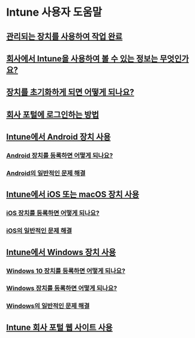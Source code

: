 # Intune 사용자 도움말
## [관리되는 장치를 사용하여 작업 완료](use-managed-devices-to-get-work-done.md)
## [회사에서 Intune을 사용하여 볼 수 있는 정보는 무엇인가요?](what-info-can-your-company-see-when-you-enroll-your-device-in-intune.md)
## [장치를 초기화하게 되면 어떻게 되나요?](what-happens-if-you-reset-your-device-cpwebsite.md)
## [회사 포털에 로그인하는 방법](sign-in-to-the-company-portal.md)
## [Intune에서 Android 장치 사용](using-your-android-device-with-intune.md)
### [Android 장치를 등록하면 어떻게 되나요?](what-happens-if-you-install-the-company-portal-app-and-enroll-your-device-in-intune-android.md)
### [Android의 일반적인 문제 해결](troubleshoot-your-device-android.md)
## [Intune에서 iOS 또는 macOS 장치 사용](using-your-iOS-or-macOS-device-with-intune.md)
### [iOS 장치를 등록하면 어떻게 되나요?](what-happens-if-you-install-the-company-portal-app-and-enroll-your-device-in-intune-ios.md)
### [iOS의 일반적인 문제 해결](troubleshoot-your-device-iOS.md)
## [Intune에서 Windows 장치 사용](using-your-windows-device-with-intune.md)
### [Windows 10 장치를 등록하면 어떻게 되나요?](what-happens-if-you-install-the-company-portal-app-and-enroll-your-device-in-intune-windows10.md)
### [Windows 장치를 등록하면 어떻게 되나요?](what-happens-if-you-install-the-company-portal-app-and-enroll-your-device-in-intune-windows.md)
### [Windows의 일반적인 문제 해결](troubleshoot-your-device-windows.md)
## [Intune 회사 포털 웹 사이트 사용](using-the-intune-company-portal-website.md)
